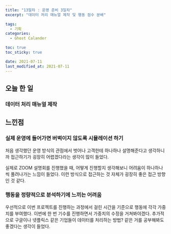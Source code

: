 ```yaml
---
title: "13일차 : 운영 준비 3일차"
excerpt: "데이터 처리 매뉴얼 제작 및 행동 점수 분배"

tags:
  - 기획
categories:
  - Ghost Calander

toc: true
toc_sticky: true

date: 2021-07-11
last_modified_at: 2021-07-11
---
```

## 오늘 한 일
### 데이터 처리 매뉴얼 제작

## 느낀점
### 실제 운영에 들어가면 버벅이지 않도록 시뮬레이션 하기
처음 생각했던 운영 방식의 관점에서 벗어나 고객한테 하나하나 설명해준다고 생각하니까 접근하기가 굉장히 어렵겠다라는 생각이 많이 들었다. 

실제로 ZOOM 설명회를 진행했을 때, 어떻게 진행할지 생각해보니 어려움이 하나하나씩 풀려나가는 느낌이 들었다. 이런 방식으로 접근하는 것 자체가 굉장히 좋은 접근 방향인 것 같다. 

### 행동을 정량적으로 분석하기에 느끼는 어려움
우선적으로 이번 프로젝트를 진행하는 과정에서 걸린 시간을 기준으로 행동에 각각 가중치를 부여했다. 이번에 한 번 기수를 진행하면서 가중치의 수정을 거쳐봐야겠다. 추가적으로 구글이나 넷플릭스 같은 기업들이 데이터를 처리하는 방법? 같은 거를 공부해봐도 좋겠다는 생각이 들었다.